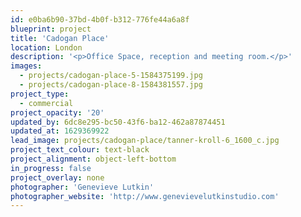 ```yaml
---
id: e0ba6b90-37bd-4b0f-b312-776fe44a6a8f
blueprint: project
title: 'Cadogan Place'
location: London
description: '<p>Office Space, reception and meeting room.</p>'
images:
  - projects/cadogan-place-5-1584375199.jpg
  - projects/cadogan-place-8-1584381557.jpg
project_type:
  - commercial
project_opacity: '20'
updated_by: 6dc8e295-bc50-43f6-ba12-462a87874451
updated_at: 1629369922
lead_image: projects/cadogan-place/tanner-kroll-6_1600_c.jpg
project_text_colour: text-black
project_alignment: object-left-bottom
in_progress: false
project_overlay: none
photographer: 'Genevieve Lutkin'
photographer_website: 'http://www.genevievelutkinstudio.com'
---
```


